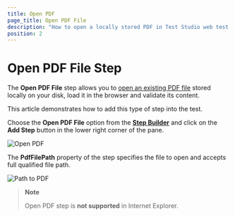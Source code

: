 ```yaml
---
title: Open PDF
page_title: Open PDF File
description: "How to open a locally stored PDF in Test Studio web test and validate its content" 
position: 2
---
```

# Open PDF File Step

The __Open PDF File__ step allows you to <a href="/automated-tests/recording/pdf-validation#open-local-pdf-file" target="_blank">open an existing PDF file</a> stored locally on your disk, load it in the browser and validate its content.

This article demonstrates how to add this type of step into the test.

Choose the __Open PDF File__ option from the <a href="/features/custom-steps/overview" target="_blank">__Step Builder__</a> and click on the __Add Step__ button in the lower right corner of the pane.

![Open PDF][1]

The __PdfFilePath__ property of the step specifies the file to open and accepts full qualified file path.

![Path to PDF][2]

> **Note**
>
> Open PDF step is __not supported__ in Internet Explorer.

[1]: /img/features/custom-steps/open-pdf/step-builder-open-pdf.png
[2]: /img/features/custom-steps/open-pdf/pdf-dropdown.png
